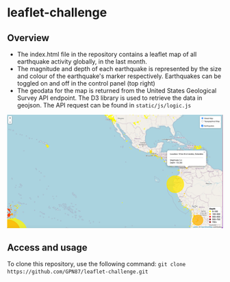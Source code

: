 # leaflet-challenge
## Overview
- The index.html file in the repository contains a leaflet map of all earthquake activity globally, in the last month.
- The magnitude and depth of each earthquake is represented by the size and colour of the earthquake's marker respectively. Earthquakes can be toggled on and off in the control panel (top right)
- The geodata for the map is returned from the United States Geological Survey API endpoint. The D3 library is used to retrieve the data in geojson. The API request can be found in `static/js/logic.js` 

![leaflet-map](static/images/leafletmap.png)

## Access and usage
To clone this repository, use the following command:
``
git clone https://github.com/GPN87/leaflet-challenge.git
``